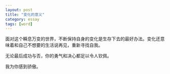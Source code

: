 ```yaml
---
layout: post
title: "变化的意义"
category: essay
tags: [word]
---
```



面对这个瞬息万变的世界，不断保持自身的变化是生存下去的最好办法。变化还意味着和自己不想要的生活说再见，重新寻找自我。


无论最后成功与否，你的勇气和决心都足以令人钦佩。


我为你感到骄傲。
